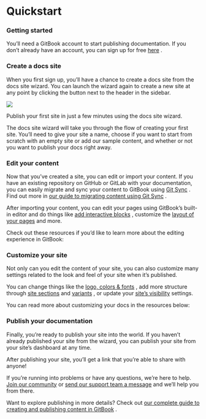 # Quickstart


### Getting started


You’ll need a GitBook account to start publishing documentation. If you don’t already have an account, you can sign up for free [here](https://app.gitbook.com/join) .

### Create a docs site


When you first sign up, you’ll have a chance to create a docs site from the docs site wizard. You can launch the wizard again to create a new site at any point by clicking the button next to the header in the sidebar.

![](image-not-found)

Publish your first site in just a few minutes using the docs site wizard.

The docs site wizard will take you through the flow of creating your first site. You’ll need to give your site a name, choose if you want to start from scratch with an empty site or add our sample content, and whether or not you want to publish your docs right away.

### Edit your content


Now that you’ve created a site, you can edit or import your content. If you have an existing repository on GitHub or GitLab with your documentation, you can easily migrate and sync your content to GitBook using [Git Sync](git-sync/) . Find out more in [our guide to migrating content using Git Sync](https://app.gitbook.com/s/LBGJKQic7BQYBXmVSjy0/product-guides/import-or-migrate-your-content-to-gitbook-with-git-sync) .

After importing your content, you can edit your pages using GitBook’s built-in editor and do things like [add interactive blocks](../creating-content/blocks/) , customize the [layout of your pages](../creating-content/content-structure/page.md) and more.

Check out these resources if you’d like to learn more about the editing experience in GitBook:

### Customize your site


Not only can you edit the content of your site, you can also customize many settings related to the look and feel of your site when it’s published.

You can change things like the [logo, colors & fonts](../publishing-documentation/customization.md) , add more structure through [site sections](../publishing-documentation/site-structure/site-sections.md) and [variants](../publishing-documentation/site-structure/variants.md) , or update your [site’s visibility](../publishing-documentation/site-settings.md#audience) settings.

You can read more about customizing your docs in the resources below:

### Publish your documentation


Finally, you’re ready to publish your site into the world. If you haven’t already published your site from the wizard, you can publish your site from your site’s dashboard at any time.

After publishing your site, you’ll get a link that you’re able to share with anyone!

If you’re running into problems or have any questions, we’re here to help. [Join our community](https://github.com/orgs/GitbookIO/discussions) or [send our support team a message](https://docs.gitbook.com/help-center/support/how-do-i-contact-support) and we’ll help you from there.

Want to explore publishing in more details? Check out [our complete guide to creating and publishing content in GitBook](https://app.gitbook.com/s/LBGJKQic7BQYBXmVSjy0/product-guides/complete-guide-to-publishing-docs-gitbook) .